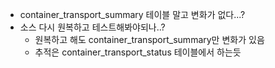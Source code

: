 
- container_transport_summary 테이블 말고 변화가 없다...?
- 소스 다시 원복하고 테스트해봐야되나..?
	- 원복하고 해도 container_transport_summary만 변화가 있음
	- 추적은 container_transport_status 테이블에서 하는듯